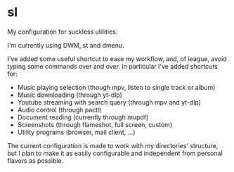 # sl
My configuration for suckless utilities.

I'm currently using DWM, st and dmenu.

I've added some useful shortcut to ease my workflow, and, of league, avoid typing some commands over and over.
In particular I've added shortcuts for:

- Music playing selection (though mpv, listen to single track or album)
- Music downloading (through yt-dlp)
- Youtube streaming with search query (through mpv and yt-dlp)
- Audio control (through pactl)
- Document reading (currently through mupdf)
- Screenshots (through flameshot, full screen, custom)
- Utility programs (browser, mail client, ...)

The current configuration is made to work with my directories' structure, but I plan to make it as easily configurable and independent from personal flavors as possible.
